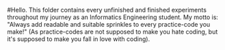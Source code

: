 #Hello.
This folder contains every unfinished and finished experiments throughout my journey as an Informatics Engineering student.
My motto is: "Always add readable and suitable sprinkles to every practice-code you make!" (As practice-codes are not supposed to make you hate coding, but it's supposed to make you fall in love with coding).
